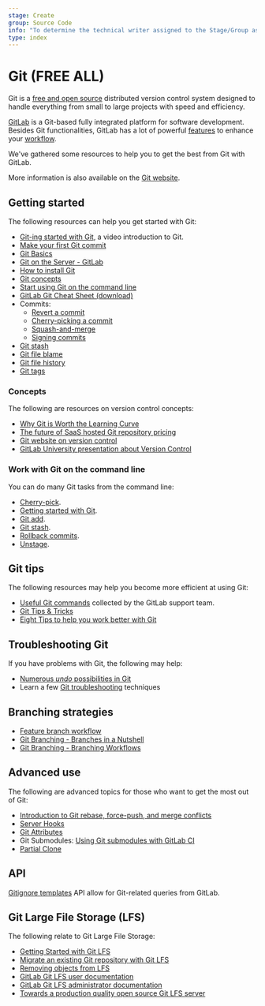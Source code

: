 ```yaml
---
stage: Create
group: Source Code
info: "To determine the technical writer assigned to the Stage/Group associated with this page, see https://about.gitlab.com/handbook/product/ux/technical-writing/#assignments"
type: index
---
```


# Git **(FREE ALL)**

Git is a [free and open source](https://git-scm.com/about/free-and-open-source)
distributed version control system designed to handle everything from small to
large projects with speed and efficiency.

[GitLab](https://about.gitlab.com) is a Git-based fully integrated platform for
software development. Besides Git functionalities, GitLab has a lot of
powerful [features](https://about.gitlab.com/features/) to enhance your
[workflow](https://about.gitlab.com/topics/version-control/what-is-gitlab-flow/).

We've gathered some resources to help you to get the best from Git with GitLab.

More information is also available on the [Git website](https://git-scm.com).

## Getting started

The following resources can help you get started with Git:

- [Git-ing started with Git](https://www.youtube.com/watch?v=Ce5nz5n41z4),
  a video introduction to Git.
- [Make your first Git commit](../../tutorials/make_first_git_commit/index.md)
- [Git Basics](https://git-scm.com/book/en/v2/Getting-Started-Git-Basics)
- [Git on the Server - GitLab](https://git-scm.com/book/en/v2/Git-on-the-Server-GitLab)
- [How to install Git](how_to_install_git/index.md)
- [Git concepts](terminology.md)
- [Start using Git on the command line](../../gitlab-basics/start-using-git.md)
- [GitLab Git Cheat Sheet (download)](https://about.gitlab.com/images/press/git-cheat-sheet.pdf)
- Commits:
  - [Revert a commit](../../user/project/merge_requests/revert_changes.md#revert-a-commit)
  - [Cherry-picking a commit](../../user/project/merge_requests/cherry_pick_changes.md)
  - [Squash-and-merge](../../user/project/merge_requests/squash_and_merge.md)
  - [Signing commits](../../user/project/repository/gpg_signed_commits/index.md)
- [Git stash](stash.md)
- [Git file blame](../../user/project/repository/git_blame.md)
- [Git file history](../../user/project/repository/git_history.md)
- [Git tags](../../user/project/repository/tags/index.md)

### Concepts

The following are resources on version control concepts:

- [Why Git is Worth the Learning Curve](https://about.gitlab.com/blog/2017/05/17/learning-curve-is-the-biggest-challenge-developers-face-with-git/)
- [The future of SaaS hosted Git repository pricing](https://about.gitlab.com/blog/2016/05/11/git-repository-pricing/)
- [Git website on version control](https://git-scm.com/book/en/v2/Getting-Started-About-Version-Control)
- [GitLab University presentation about Version Control](https://docs.google.com/presentation/d/16sX7hUrCZyOFbpvnrAFrg6tVO5_yT98IgdAqOmXwBho/edit?usp=sharing)

### Work with Git on the command line

You can do many Git tasks from the command line:

- [Cherry-pick](cherry_picking.md).
- [Getting started with Git](../../tutorials/make_first_git_commit/index.md).
- [Git add](git_add.md).
- [Git stash](stash.md).
- [Rollback commits](rollback_commits.md).
- [Unstage](unstage.md).

## Git tips

The following resources may help you become more efficient at using Git:

- [Useful Git commands](useful_git_commands.md) collected by the GitLab support team.
- [Git Tips & Tricks](https://about.gitlab.com/blog/2016/12/08/git-tips-and-tricks/)
- [Eight Tips to help you work better with Git](https://about.gitlab.com/blog/2015/02/19/8-tips-to-help-you-work-better-with-git/)

## Troubleshooting Git

If you have problems with Git, the following may help:

- [Numerous _undo_ possibilities in Git](numerous_undo_possibilities_in_git/index.md)
- Learn a few [Git troubleshooting](troubleshooting_git.md) techniques

## Branching strategies

- [Feature branch workflow](../../gitlab-basics/feature_branch_workflow.md)
- [Git Branching - Branches in a Nutshell](https://git-scm.com/book/en/v2/Git-Branching-Branches-in-a-Nutshell)
- [Git Branching - Branching Workflows](https://git-scm.com/book/en/v2/Git-Branching-Branching-Workflows)

## Advanced use

The following are advanced topics for those who want to get the most out of Git:

- [Introduction to Git rebase, force-push, and merge conflicts](git_rebase.md)
- [Server Hooks](../../administration/server_hooks.md)
- [Git Attributes](../../user/project/git_attributes.md)
- Git Submodules: [Using Git submodules with GitLab CI](../../ci/git_submodules.md)
- [Partial Clone](partial_clone.md)

## API

[Gitignore templates](../../api/templates/gitignores.md) API allow for
Git-related queries from GitLab.

## Git Large File Storage (LFS)

The following relate to Git Large File Storage:

- [Getting Started with Git LFS](https://about.gitlab.com/blog/2017/01/30/getting-started-with-git-lfs-tutorial/)
- [Migrate an existing Git repository with Git LFS](lfs/migrate_to_git_lfs.md)
- [Removing objects from LFS](lfs/index.md#removing-objects-from-lfs)
- [GitLab Git LFS user documentation](lfs/index.md)
- [GitLab Git LFS administrator documentation](../../administration/lfs/index.md)
- [Towards a production quality open source Git LFS server](https://about.gitlab.com/blog/2015/08/13/towards-a-production-quality-open-source-git-lfs-server/)
